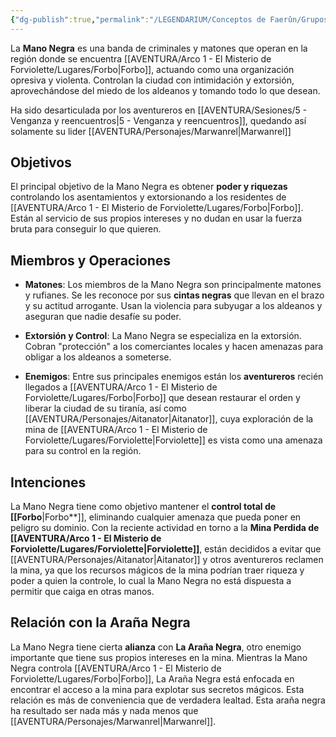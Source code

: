 ```yaml
---
{"dg-publish":true,"permalink":"/LEGENDARIUM/Conceptos de Faerûn/Grupos y asociaciones/La mano negra/"}
---
```


La **Mano Negra** es una banda de criminales y matones que operan en la región donde se encuentra [[AVENTURA/Arco 1 -  El Misterio de Forviolette/Lugares/Forbo\|Forbo]], actuando como una organización opresiva y violenta. Controlan la ciudad con intimidación y extorsión, aprovechándose del miedo de los aldeanos y tomando todo lo que desean.

Ha sido desarticulada por los aventureros en [[AVENTURA/Sesiones/5 - Venganza y reencuentros\|5 - Venganza y reencuentros]], quedando así solamente su lider [[AVENTURA/Personajes/Marwanrel\|Marwanrel]]

## Objetivos

El principal objetivo de la Mano Negra es obtener **poder y riquezas** controlando los asentamientos y extorsionando a los residentes de [[AVENTURA/Arco 1 -  El Misterio de Forviolette/Lugares/Forbo\|Forbo]]. Están al servicio de sus propios intereses y no dudan en usar la fuerza bruta para conseguir lo que quieren.

## Miembros y Operaciones

- **Matones**: Los miembros de la Mano Negra son principalmente matones y rufianes. Se les reconoce por sus **cintas negras** que llevan en el brazo y su actitud arrogante. Usan la violencia para subyugar a los aldeanos y aseguran que nadie desafíe su poder.

- **Extorsión y Control**: La Mano Negra se especializa en la extorsión. Cobran "protección" a los comerciantes locales y hacen amenazas para obligar a los aldeanos a someterse.
   
- **Enemigos**: Entre sus principales enemigos están los **aventureros** recién llegados a [[AVENTURA/Arco 1 -  El Misterio de Forviolette/Lugares/Forbo\|Forbo]] que desean restaurar el orden y liberar la ciudad de su tiranía, así como [[AVENTURA/Personajes/Aitanator\|Aitanator]], cuya exploración de la mina de [[AVENTURA/Arco 1 -  El Misterio de Forviolette/Lugares/Forviolette\|Forviolette]] es vista como una amenaza para su control en la región.

## Intenciones

La Mano Negra tiene como objetivo mantener el **control total de [[Forbo**\|Forbo**]], eliminando cualquier amenaza que pueda poner en peligro su dominio. Con la reciente actividad en torno a la **Mina Perdida de [[AVENTURA/Arco 1 -  El Misterio de Forviolette/Lugares/Forviolette\|Forviolette]]**, están decididos a evitar que [[AVENTURA/Personajes/Aitanator\|Aitanator]] y otros aventureros reclamen la mina, ya que los recursos mágicos de la mina podrían traer riqueza y poder a quien la controle, lo cual la Mano Negra no está dispuesta a permitir que caiga en otras manos.

## Relación con la Araña Negra

La Mano Negra tiene cierta **alianza** con **La Araña Negra**, otro enemigo importante que tiene sus propios intereses en la mina. Mientras la Mano Negra controla [[AVENTURA/Arco 1 -  El Misterio de Forviolette/Lugares/Forbo\|Forbo]], La Araña Negra está enfocada en encontrar el acceso a la mina para explotar sus secretos mágicos. Esta relación es más de conveniencia que de verdadera lealtad. Esta araña negra ha resultado ser nada más y nada menos que [[AVENTURA/Personajes/Marwanrel\|Marwanrel]].